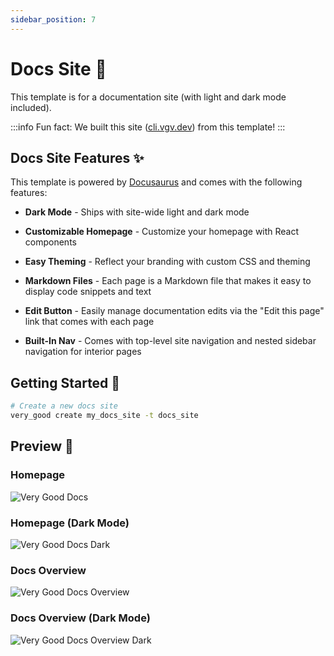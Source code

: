 ```yaml
---
sidebar_position: 7
---
```


# Docs Site 📝

This template is for a documentation site (with light and dark mode included).

:::info
Fun fact: We built this site ([cli.vgv.dev][home_link]) from this template!
:::

## Docs Site Features ✨

This template is powered by [Docusaurus][docusaurus_link] and comes with the following features:

- **Dark Mode** - Ships with site-wide light and dark mode

- **Customizable Homepage** - Customize your homepage with React components

- **Easy Theming** - Reflect your branding with custom CSS and theming

- **Markdown Files** - Each page is a Markdown file that makes it easy to display code snippets and text

- **Edit Button** - Easily manage documentation edits via the "Edit this page" link that comes with each page

- **Built-In Nav** - Comes with top-level site navigation and nested sidebar navigation for interior pages

## Getting Started 🚀

```sh
# Create a new docs site
very_good create my_docs_site -t docs_site
```

## Preview 📝

### Homepage

![Very Good Docs][docs_light]

### Homepage (Dark Mode)

![Very Good Docs Dark][docs_dark]

### Docs Overview

![Very Good Docs Overview][docs_light_overview]

### Docs Overview (Dark Mode)

![Very Good Docs Overview Dark][docs_dark_overview]

[docs_light]: /img/docs_light.png
[docs_light_overview]: /img/docs_overview_light.png
[docs_dark]: /img/docs_dark.png
[docs_dark_overview]: /img/docs_overview_dark.png
[docusaurus_link]: https://docusaurus.io/
[home_link]: /
